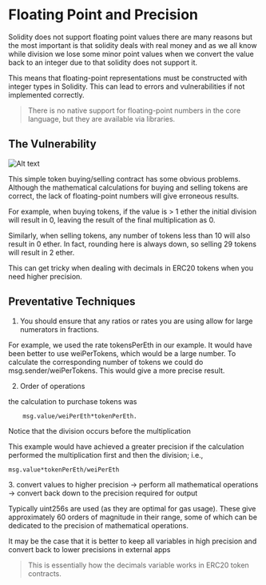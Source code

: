 # Floating Point and Precision

Solidity does not support floating point values there are many reasons but the most important is that solidity deals with real money and as we all know while division we lose some minor point values when we convert the value back to an integer due to that solidity does not support it.

This means that floating-point representations must be constructed with integer types in Solidity. This can lead to errors and vulnerabilities if not implemented correctly.

> There is no native support for floating-point numbers in the core language, but they are available via libraries.

## The Vulnerability

![Alt text](<../Common Attack Vectors/image/Floating point and precision/floating point\_and\_precision.png>)

This simple token buying/selling contract has some obvious problems. Although the mathematical calculations for buying and selling tokens are correct, the lack of floating-point numbers will give erroneous results.

For example, when buying tokens, if the value is > 1 ether the initial division will result in 0, leaving the result of the final multiplication as 0.

Similarly, when selling tokens, any number of tokens less than 10 will also result in 0 ether. In fact, rounding here is always down, so selling 29 tokens will result in 2 ether.

This can get tricky when dealing with decimals in ERC20 tokens when you need higher precision.

## Preventative Techniques

1. You should ensure that any ratios or rates you are using allow for large numerators in fractions.

For example, we used the rate tokensPerEth in our example. It would have been better to use weiPerTokens, which would be a large number. To calculate the corresponding number of tokens we could do msg.sender/weiPerTokens. This would give a more precise result.

2. Order of operations

the calculation to purchase tokens was

```
    msg.value/weiPerEth*tokenPerEth.
```

Notice that the division occurs before the multiplication

This example would have achieved a greater precision if the calculation performed the multiplication first and then the division; i.e.,

```
msg.value*tokenPerEth/weiPerEth
```

3\. convert values to higher precision -> perform all mathematical operations -> convert back down to the precision required for output

Typically uint256s are used (as they are optimal for gas usage). These give approximately 60 orders of magnitude in their range, some of which can be dedicated to the precision of mathematical operations.

It may be the case that it is better to keep all variables in high precision and convert back to lower precisions in external apps

> This is essentially how the decimals variable works in ERC20 token contracts.
